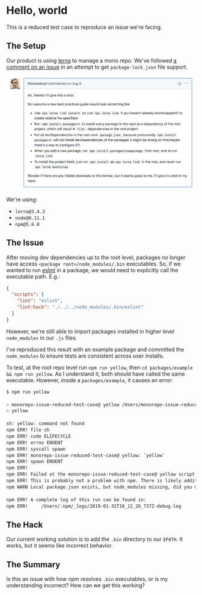 # Hello, world

This is a reduced test case to reproduce an issue we're facing.

## The Setup

Our product is using [lerna](https://github.com/lerna/lerna) to manage a mono repo. We've followed [a comment on an issue](https://github.com/lerna/lerna/issues/1462#issuecomment-410536290) in an attempt to get `package-lock.json` file support.

<img src="./images/comment.png" alt="Screenshot of github comment"/>

We're using:

- `lerna@3.4.3`
- `node@8.11.1`
- `npm@5.6.0`

## The Issue

After moving dev dependencies up to the root level, packages no longer have access `<package root>/node_modules/.bin` executables. So, if we wanted to run [eslint](https://eslint.org/) in a package, we would need to explicitly call the executable path. E.g.:

```json
{
  "scripts": {
    "lint": "eslint",
    "lint:hack": "./../../node_modules/.bin/eslint"
  }
}
```

However, we're still able to import packages installed in higher level `node_modules` in our `.js` files.

I've reproduced this result with an example package and committed the `node_modules` to ensure tests are consistent across user installs.

To test, at the root repo level run `npm run yellow`, then `cd packages/example && npm run yellow`. As I understand it, both should have called the same executable. However, inside a `packages/example`, it causes an error:

```bash
$ npm run yellow

> monorepo-issue-reduced-test-case@ yellow /Users/monorepo-issue-reduced-test-case/packages/example
> yellow

sh: yellow: command not found
npm ERR! file sh
npm ERR! code ELIFECYCLE
npm ERR! errno ENOENT
npm ERR! syscall spawn
npm ERR! monorepo-issue-reduced-test-case@ yellow: `yellow`
npm ERR! spawn ENOENT
npm ERR!
npm ERR! Failed at the monorepo-issue-reduced-test-case@ yellow script.
npm ERR! This is probably not a problem with npm. There is likely additional logging output above.
npm WARN Local package.json exists, but node_modules missing, did you mean to install?

npm ERR! A complete log of this run can be found in:
npm ERR!     /Users/.npm/_logs/2019-01-31T18_12_26_737Z-debug.log
```

## The Hack

Our current working solution is to add the `.bin` directory to our `$PATH`. It works, but it seems like incorrect behavior.

## The Summary

Is this an issue with how npm resolves `.bin` executables, or is my understanding incorrect? How can we get this working?
